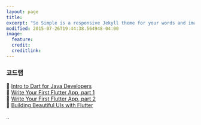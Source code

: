 ```yaml
---
layout: page
title:
excerpt: "So Simple is a responsive Jekyll theme for your words and images."
modified: 2015-07-26T19:44:38.564948-04:00
image:
  feature:
  credit:
  creditlink:
---
```


### **코드랩**

💌 [Intro to Dart for Java Developers](https://codelabs.developers.google.com/codelabs/from-java-to-dart/index.html?index=..%2F..index#0) <br>
💌 [Write Your First Flutter App, part 1](https://codelabs.developers.google.com/codelabs/first-flutter-app-pt1/index.html?index=..%2F..index#0) <br>
💌 [Write Your First Flutter App, part 2](https://codelabs.developers.google.com/codelabs/first-flutter-app-pt2/index.html?index=..%2F..index#0) <br>
💌 [Building Beautiful UIs with Flutter](https://codelabs.developers.google.com/codelabs/flutter/index.html?index=..%2F..index#0) <br>

..


